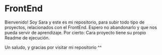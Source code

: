 # FrontEnd
Bienvenido! Soy Sara y este es mi repositorio, para subir todo tipo de proyectos, relacionados con el FrontEnd.
Espero no abandonarlo y que nos pueda servir de aprendizaje.
Por cierto: Cara proyecto tiene su propio Readme de ejecución.

Un saludo, y gracias por visitar mi repositorio ^^
